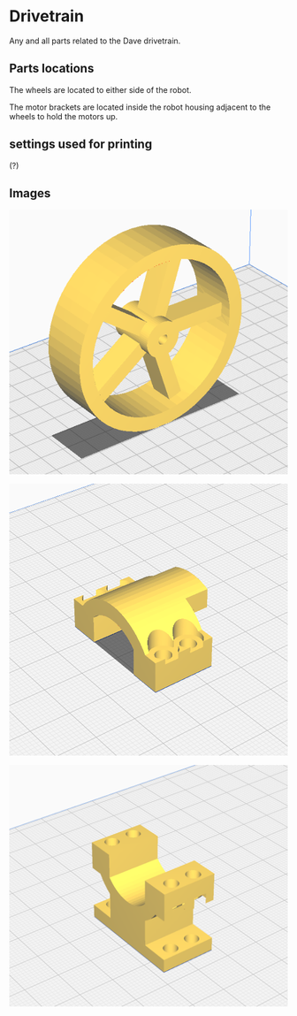 # Drivetrain

Any and all parts related to the Dave drivetrain.

## Parts locations
The wheels are located to either side of the robot. 

The motor brackets are located inside the robot housing adjacent to the wheels to hold the motors up.

## settings used for printing 
(?)

## Images
![3D model of wheel design](./wheel//WheelDesign.png "wheelImg")

![3D model of upper bracket design](./drive_motor_brackets/upperBracket.png "upperBracketImg")

![3D model of lower bracket design](./drive_motor_brackets/lowerBracket.png "lowerBracketImg")
